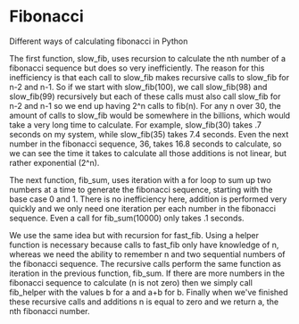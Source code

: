 # Fibonacci
Different ways of calculating fibonacci in Python

The first function, slow_fib, uses recursion to calculate the nth number of a fibonacci sequence but does so very inefficiently.
The reason for this inefficiency is that each call to slow_fib makes recursive calls to slow_fib for n-2 and n-1. So if we start
with slow_fib(100), we call slow_fib(98) and slow_fib(99) recursively but each of these calls must also call slow_fib for n-2 and
n-1 so we end up having 2^n calls to fib(n). For any n over 30, the amount of calls to slow_fib would be somewhere in the billions,
which would take a very long time to calculate. For example, slow_fib(30) takes .7 seconds on my system, while slow_fib(35) takes
7.4 seconds. Even the next number in the fibonacci sequence, 36, takes 16.8 seconds to calculate, so we can see the time it takes to
calculate all those additions is not linear, but rather exponential (2^n). 

The next function, fib_sum, uses iteration with a for loop to sum up two numbers at a time to generate the fibonacci sequence, starting 
with the base case 0 and 1. There is no inefficiency here, addition is performed very quickly and we only need one iteration per each 
number in the fibonacci sequence. Even a call for fib_sum(10000) only takes .1 seconds. 

We use the same idea but with recursion for fast_fib. Using a helper function is necessary because calls to fast_fib only have knowledge
of n, whereas we need the ability to remember n and two sequential numbers of the fibonacci sequence. The recursive calls perform the 
same function as iteration in the previous function, fib_sum. If there are more numbers in the fibonacci sequence to calculate (n is not
zero) then we simply call fib_helper with the values b for a and a+b for b. Finally when we've finished these recursive calls and additions
n is equal to zero and we return a, the nth fibonacci number.
